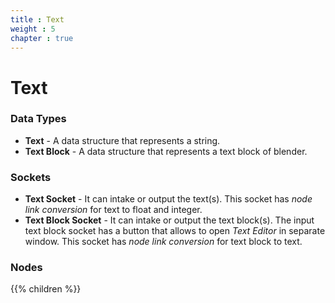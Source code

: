 ```yaml
---
title : Text
weight : 5
chapter : true
---
```


# Text

### Data Types

- **Text** - A data structure that represents a string.
- **Text Block** - A data structure that represents a text block of blender.

### Sockets

- **Text Socket** - It can intake or output the text(s). This socket has *node link conversion*
    for text to float and integer.
- **Text Block Socket** - It can intake or output the text block(s). The input text block socket has
    a button that allows to open *Text Editor* in separate window. This socket has *node link conversion*
    for text block to text.

### Nodes
{{% children %}}
